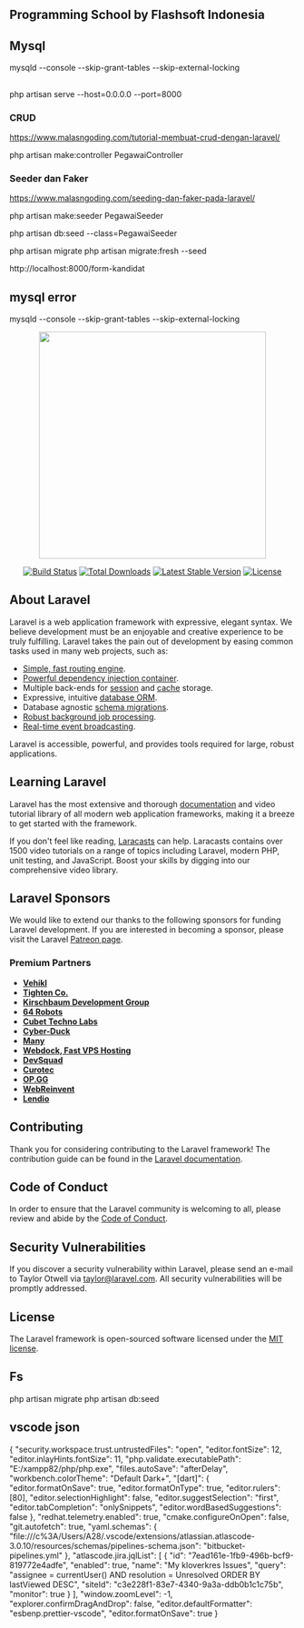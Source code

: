 ## Programming School by Flashsoft Indonesia

## Mysql
mysqld --console --skip-grant-tables --skip-external-locking

##
php artisan serve --host=0.0.0.0 --port=8000

### CRUD
<!-- Untuk buat contoller -->
https://www.malasngoding.com/tutorial-membuat-crud-dengan-laravel/
<p>php artisan make:controller PegawaiController</p>

### Seeder dan Faker
https://www.malasngoding.com/seeding-dan-faker-pada-laravel/
<p>php artisan make:seeder PegawaiSeeder</p>
<p>php artisan db:seed --class=PegawaiSeeder</p>


php artisan migrate
php artisan migrate:fresh --seed

http://localhost:8000/form-kandidat


## mysql error
mysqld --console --skip-grant-tables --skip-external-locking


<p align="center"><a href="https://laravel.com" target="_blank"><img src="https://raw.githubusercontent.com/laravel/art/master/logo-lockup/5%20SVG/2%20CMYK/1%20Full%20Color/laravel-logolockup-cmyk-red.svg" width="400"></a></p>

<p align="center">
<a href="https://travis-ci.org/laravel/framework"><img src="https://travis-ci.org/laravel/framework.svg" alt="Build Status"></a>
<a href="https://packagist.org/packages/laravel/framework"><img src="https://img.shields.io/packagist/dt/laravel/framework" alt="Total Downloads"></a>
<a href="https://packagist.org/packages/laravel/framework"><img src="https://img.shields.io/packagist/v/laravel/framework" alt="Latest Stable Version"></a>
<a href="https://packagist.org/packages/laravel/framework"><img src="https://img.shields.io/packagist/l/laravel/framework" alt="License"></a>
</p>

## About Laravel

Laravel is a web application framework with expressive, elegant syntax. We believe development must be an enjoyable and creative experience to be truly fulfilling. Laravel takes the pain out of development by easing common tasks used in many web projects, such as:

- [Simple, fast routing engine](https://laravel.com/docs/routing).
- [Powerful dependency injection container](https://laravel.com/docs/container).
- Multiple back-ends for [session](https://laravel.com/docs/session) and [cache](https://laravel.com/docs/cache) storage.
- Expressive, intuitive [database ORM](https://laravel.com/docs/eloquent).
- Database agnostic [schema migrations](https://laravel.com/docs/migrations).
- [Robust background job processing](https://laravel.com/docs/queues).
- [Real-time event broadcasting](https://laravel.com/docs/broadcasting).

Laravel is accessible, powerful, and provides tools required for large, robust applications.

## Learning Laravel

Laravel has the most extensive and thorough [documentation](https://laravel.com/docs) and video tutorial library of all modern web application frameworks, making it a breeze to get started with the framework.

If you don't feel like reading, [Laracasts](https://laracasts.com) can help. Laracasts contains over 1500 video tutorials on a range of topics including Laravel, modern PHP, unit testing, and JavaScript. Boost your skills by digging into our comprehensive video library.

## Laravel Sponsors

We would like to extend our thanks to the following sponsors for funding Laravel development. If you are interested in becoming a sponsor, please visit the Laravel [Patreon page](https://patreon.com/taylorotwell).

### Premium Partners

- **[Vehikl](https://vehikl.com/)**
- **[Tighten Co.](https://tighten.co)**
- **[Kirschbaum Development Group](https://kirschbaumdevelopment.com)**
- **[64 Robots](https://64robots.com)**
- **[Cubet Techno Labs](https://cubettech.com)**
- **[Cyber-Duck](https://cyber-duck.co.uk)**
- **[Many](https://www.many.co.uk)**
- **[Webdock, Fast VPS Hosting](https://www.webdock.io/en)**
- **[DevSquad](https://devsquad.com)**
- **[Curotec](https://www.curotec.com/services/technologies/laravel/)**
- **[OP.GG](https://op.gg)**
- **[WebReinvent](https://webreinvent.com/?utm_source=laravel&utm_medium=github&utm_campaign=patreon-sponsors)**
- **[Lendio](https://lendio.com)**

## Contributing

Thank you for considering contributing to the Laravel framework! The contribution guide can be found in the [Laravel documentation](https://laravel.com/docs/contributions).

## Code of Conduct

In order to ensure that the Laravel community is welcoming to all, please review and abide by the [Code of Conduct](https://laravel.com/docs/contributions#code-of-conduct).

## Security Vulnerabilities

If you discover a security vulnerability within Laravel, please send an e-mail to Taylor Otwell via [taylor@laravel.com](mailto:taylor@laravel.com). All security vulnerabilities will be promptly addressed.

## License

The Laravel framework is open-sourced software licensed under the [MIT license](https://opensource.org/licenses/MIT).

## Fs
php artisan migrate
php artisan db:seed

## vscode json

{
  "security.workspace.trust.untrustedFiles": "open",
  "editor.fontSize": 12,
  "editor.inlayHints.fontSize": 11,
  "php.validate.executablePath": "E:/xampp82/php/php.exe",
  "files.autoSave": "afterDelay",
  "workbench.colorTheme": "Default Dark+",
  "[dart]": {
    "editor.formatOnSave": true,
    "editor.formatOnType": true,
    "editor.rulers": [80],
    "editor.selectionHighlight": false,
    "editor.suggestSelection": "first",
    "editor.tabCompletion": "onlySnippets",
    "editor.wordBasedSuggestions": false
  },
  "redhat.telemetry.enabled": true,
  "cmake.configureOnOpen": false,
  "git.autofetch": true,
  "yaml.schemas": {
    "file:///c%3A/Users/A28/.vscode/extensions/atlassian.atlascode-3.0.10/resources/schemas/pipelines-schema.json": "bitbucket-pipelines.yml"
  },
  "atlascode.jira.jqlList": [
    {
      "id": "7ead161e-1fb9-496b-bcf9-819772e4adfe",
      "enabled": true,
      "name": "My kloverkres Issues",
      "query": "assignee = currentUser() AND resolution = Unresolved ORDER BY lastViewed DESC",
      "siteId": "c3e228f1-83e7-4340-9a3a-ddb0b1c1c75b",
      "monitor": true
    }
  ],
  "window.zoomLevel": -1,
  "explorer.confirmDragAndDrop": false,
  "editor.defaultFormatter": "esbenp.prettier-vscode",
  "editor.formatOnSave": true
}
